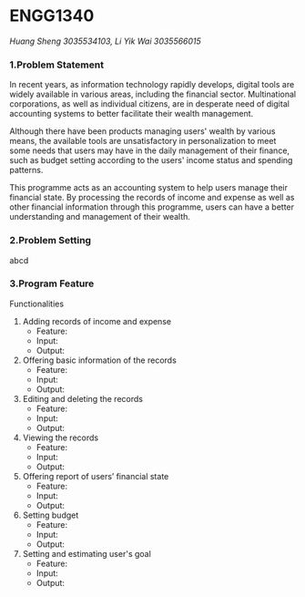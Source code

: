 # __ENGG1340__
*Huang Sheng 3035534103, Li Yik Wai 3035566015*

### **1.Problem Statement**
  In recent years, as information technology rapidly develops, digital tools are widely available in various areas, including the financial sector. Multinational corporations, as well as individual citizens, are in desperate need of digital accounting systems to better facilitate their wealth management. 

  Although there have been products managing users' wealth by various means, the available tools are unsatisfactory in personalization to meet some needs that users may have in the daily management of their finance, such as budget setting according to the users' income status and spending patterns. 

  This programme acts as an accounting system to help users manage their financial state. By processing the records of income and expense as well as other financial information through this programme, users can have a better understanding and management of their wealth. 
  
### **2.Problem Setting**
  abcd

### **3.Program Feature**
  Functionalities
  1. Adding records of income and expense
     - Feature:
     - Input:
     - Output:
  2. Offering basic information of the records
     - Feature:
     - Input:
     - Output:
  3. Editing and deleting the records 
     - Feature:
     - Input:
     - Output:
  4. Viewing the records
     - Feature:
     - Input:
     - Output:
  5. Offering report of users’ financial state
     - Feature:
     - Input:
     - Output:
  6. Setting budget
     - Feature:
     - Input:
     - Output:
  7. Setting and estimating user's goal
     - Feature:
     - Input:
     - Output:

